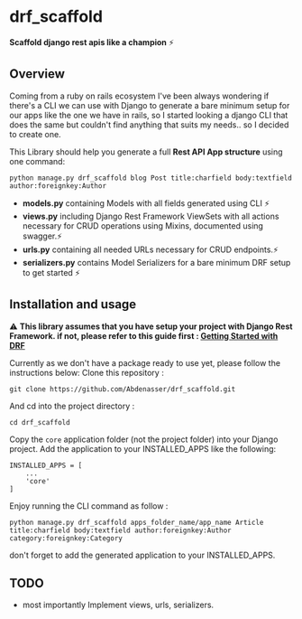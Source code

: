 # drf_scaffold

**Scaffold django rest apis like a champion** ⚡

## Overview

Coming from a ruby on rails ecosystem I've been always wondering if there's a CLI we can use with Django to generate a bare minimum setup for our apps like the one we have in rails, so I started looking a django CLI that does the same but couldn't find anything that suits my needs.. so I decided to create one.

This Library should help you generate a full **Rest API App structure** using one command:

```
python manage.py drf_scaffold blog Post title:charfield body:textfield author:foreignkey:Author
```

- **models.py** containing Models with all fields generated using CLI ⚡
- **views.py** including Django Rest Framework ViewSets with all actions necessary for CRUD operations using Mixins, documented using swagger.⚡
- **urls.py** containing all needed URLs necessary for CRUD endpoints.⚡
- **serializers.py** contains Model Serializers for a bare minimum DRF setup to get started ⚡

## Installation and usage

⚠️ **This library assumes that you have setup your project with Django Rest Framework. if not, please refer to this guide first : [Getting Started with DRF](https://www.django-rest-framework.org/#installation)**

Currently as we don't have a package ready to use yet, please follow the instructions below:
Clone this repository :

```
git clone https://github.com/Abdenasser/drf_scaffold.git
```

And cd into the project directory :

```
cd drf_scaffold
```

Copy the `core` application folder (not the project folder) into your Django project.
Add the application to your INSTALLED_APPS like the following:

```
INSTALLED_APPS = [
    ...
    'core'
]

```

Enjoy running the CLI command as follow :

```
python manage.py drf_scaffold apps_folder_name/app_name Article title:charfield body:textfield author:foreignkey:Author category:foreignkey:Category
```

don't forget to add the generated application to your INSTALLED_APPS.

## TODO

- most importantly Implement views, urls, serializers.
